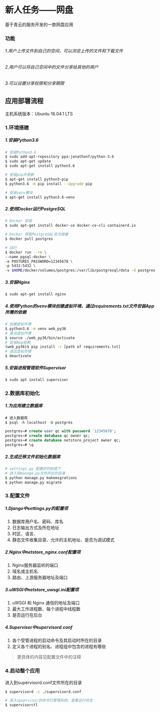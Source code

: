 # 新人任务——网盘

基于青云的服务开发的一款网盘应用

### 功能

###### 1.用户上传文件到自己的空间，可以浏览上传的文件和下载文件

###### 2.用户可以将自己空间中的文件分享给其他的用户

###### 3.可以设置分享权限和分享期限



## 应用部署流程

主机系统版本：Ubuntu 16.04.1 LTS

### 1.环境搭建

##### 1.安装Python3.6

```bash
# 安装Python3.6
$ sudo add-apt-repository ppa:jonathonf/python-3.6
$ sudo apt-get update
$ sudo apt-get install python3.6

# 安装pip并更新
$ apt-get install python3-pip
$ python3.6 -m pip install --upgrade pip

# 安装venv模块
$ apt-get install python3.6-venv
```

##### 2.使用Docker运行PostgreSQL

~~~bash
# Docker 安装
$ sudo apt-get install docker-ce docker-ce-cli containerd.io

# Docker 获取PostgreSQL官方镜像
$ docker pull postgres

# 运行
$ docker run --rm \
--name pgsql-docker \
-e POSTGRES_PASSWORD=12345678 \
-p 5432:5432 \
-v $HOME/docker/volumes/postgres:/var/lib/postgresql/data -d postgres
~~~

##### 3.安装Nginx

~~~bash
$ sudo apt-get install nginx
~~~

##### 4.使用Python的venv模块创建虚拟环境，通过requirements.txt文件安装App所需的依赖

~~~bash
# 创建虚拟环境
$ python3.6 -m venv web_py36
# 激活虚拟环境
$ source ./web_py36/bin/activate
# 安装App依赖
(web_py36)$ pip install -r [path of requirements.txt]
# 退出虚拟环境
$ deactivate
~~~

##### 5.安装进程管理软件Supervisor

~~~bash
$ sudo apt install supervisor
~~~



### 2.数据库初始化

##### 1.为应用建立数据库

~~~sql
# 进入数据库
$ psql -h localhost -U postgres

postgres=# create user qc with password '12345678';
postgres=# create database qc owner qc;
postgres=# create database netstore_project owner qc;
postgres=# \q
~~~

##### 2.生成迁移文件初始化数据库

~~~bash
# settings.py 配置好的前提下
# 进入到manage.py文件所在的目录
$ python manage.py makemigrations
$ python manage.py migrate
~~~



### 3.配置文件

##### 1.Django中settings.py的配置项

1. 数据库用户名、密码、库名
2. 日志输出方式及所在地址
3. 时区、语言、
4. 静态文件收集目录、允许的主机地址、是否为调试模式

##### 2.Nginx中netstore_nginx.conf配置项

1. Nginx服务器监听的端口
2. 域名或主机名
3. 路由、上游服务器地址及端口

##### 3.uWSGI中netstore_uwsgi.ini配置项

1. uWSGI 和 Nginx 通信的地址及端口
2. 最大工作进程数、每个进程中线程数
3. 是否运行在后台

##### 4.Supervisor中supervisord.conf

1. 各个受管进程的启动命令及其启动时所在的目录
2. 定义各个进程的别名、进程组中包含的进程有哪些



> 更具体的内容见配置文件中的注释



### 4.启动整个应用

进入到supervisord.conf文件所在的目录

~~~bash
$ supervisord -c ./supervisord.conf

# 进入spuervisor的命令行管理系统，查看运行状态
$ supervisorctl
~~~





